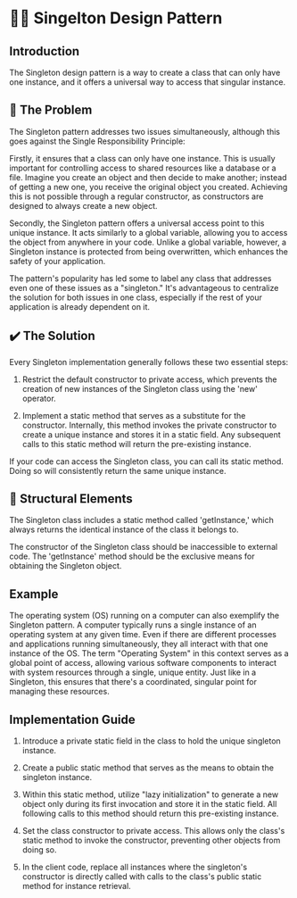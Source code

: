 # 🧍‍♂️  Singelton Design Pattern

## Introduction

The Singleton design pattern is a way to create a class that can only have one instance, and it offers a universal way to access that singular instance.

## 🚨 The Problem
The Singleton pattern addresses two issues simultaneously, although this goes against the Single Responsibility Principle:

Firstly, it ensures that a class can only have one instance. This is usually important for controlling access to shared resources like a database or a file. Imagine you create an object and then decide to make another; instead of getting a new one, you receive the original object you created. Achieving this is not possible through a regular constructor, as constructors are designed to always create a new object.

Secondly, the Singleton pattern offers a universal access point to this unique instance. It acts similarly to a global variable, allowing you to access the object from anywhere in your code. Unlike a global variable, however, a Singleton instance is protected from being overwritten, which enhances the safety of your application.

The pattern's popularity has led some to label any class that addresses even one of these issues as a "singleton." It's advantageous to centralize the solution for both issues in one class, especially if the rest of your application is already dependent on it.
## ✔️ The Solution
Every Singleton implementation generally follows these two essential steps:

1. Restrict the default constructor to private access, which prevents the creation of new instances of the Singleton class using the 'new' operator.

2. Implement a static method that serves as a substitute for the constructor. Internally, this method invokes the private constructor to create a unique instance and stores it in a static field. Any subsequent calls to this static method will return the pre-existing instance.

If your code can access the Singleton class, you can call its static method. Doing so will consistently return the same unique instance.
## 🚧 Structural Elements
The Singleton class includes a static method called 'getInstance,' which always returns the identical instance of the class it belongs to.

The constructor of the Singleton class should be inaccessible to external code. The 'getInstance' method should be the exclusive means for obtaining the Singleton object.

## Example
The operating system (OS) running on a computer can also exemplify the Singleton pattern. A computer typically runs a single instance of an operating system at any given time. Even if there are different processes and applications running simultaneously, they all interact with that one instance of the OS. The term "Operating System" in this context serves as a global point of access, allowing various software components to interact with system resources through a single, unique entity. Just like in a Singleton, this ensures that there's a coordinated, singular point for managing these resources.

## Implementation Guide
1. Introduce a private static field in the class to hold the unique singleton instance.

2. Create a public static method that serves as the means to obtain the singleton instance.

3. Within this static method, utilize "lazy initialization" to generate a new object only during its first invocation and store it in the static field. All following calls to this method should return this pre-existing instance.

4. Set the class constructor to private access. This allows only the class's static method to invoke the constructor, preventing other objects from doing so.

4. In the client code, replace all instances where the singleton's constructor is directly called with calls to the class's public static method for instance retrieval.
